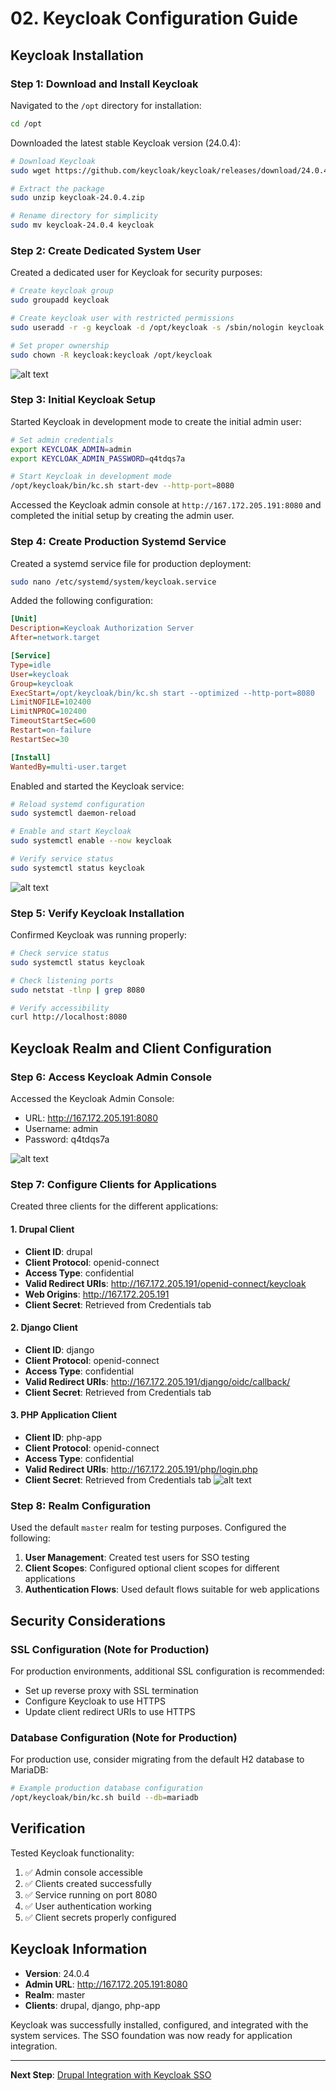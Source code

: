 # 02. Keycloak Configuration Guide

## Keycloak Installation

### Step 1: Download and Install Keycloak

Navigated to the `/opt` directory for installation:
```bash
cd /opt
```

Downloaded the latest stable Keycloak version (24.0.4):
```bash
# Download Keycloak
sudo wget https://github.com/keycloak/keycloak/releases/download/24.0.4/keycloak-24.0.4.zip

# Extract the package
sudo unzip keycloak-24.0.4.zip

# Rename directory for simplicity
sudo mv keycloak-24.0.4 keycloak
```

### Step 2: Create Dedicated System User

Created a dedicated user for Keycloak for security purposes:
```bash
# Create keycloak group
sudo groupadd keycloak

# Create keycloak user with restricted permissions
sudo useradd -r -g keycloak -d /opt/keycloak -s /sbin/nologin keycloak

# Set proper ownership
sudo chown -R keycloak:keycloak /opt/keycloak

```

![alt text](images/image-11.png)

### Step 3: Initial Keycloak Setup

Started Keycloak in development mode to create the initial admin user:
```bash
# Set admin credentials
export KEYCLOAK_ADMIN=admin
export KEYCLOAK_ADMIN_PASSWORD=q4tdqs7a

# Start Keycloak in development mode
/opt/keycloak/bin/kc.sh start-dev --http-port=8080
```

Accessed the Keycloak admin console at `http://167.172.205.191:8080` and completed the initial setup by creating the admin user.

### Step 4: Create Production Systemd Service

Created a systemd service file for production deployment:
```bash
sudo nano /etc/systemd/system/keycloak.service
```

Added the following configuration:
```ini
[Unit]
Description=Keycloak Authorization Server
After=network.target

[Service]
Type=idle
User=keycloak
Group=keycloak
ExecStart=/opt/keycloak/bin/kc.sh start --optimized --http-port=8080
LimitNOFILE=102400
LimitNPROC=102400
TimeoutStartSec=600
Restart=on-failure
RestartSec=30

[Install]
WantedBy=multi-user.target
```

Enabled and started the Keycloak service:
```bash
# Reload systemd configuration
sudo systemctl daemon-reload

# Enable and start Keycloak
sudo systemctl enable --now keycloak

# Verify service status
sudo systemctl status keycloak

```

![alt text](images/image-12.png)

### Step 5: Verify Keycloak Installation

Confirmed Keycloak was running properly:
```bash
# Check service status
sudo systemctl status keycloak

# Check listening ports
sudo netstat -tlnp | grep 8080

# Verify accessibility
curl http://localhost:8080
```

## Keycloak Realm and Client Configuration

### Step 6: Access Keycloak Admin Console

Accessed the Keycloak Admin Console:
- URL: http://167.172.205.191:8080
- Username: admin
- Password: q4tdqs7a

![alt text](images/image-19.png)

### Step 7: Configure Clients for Applications

Created three clients for the different applications:

#### 1. Drupal Client
- **Client ID**: drupal
- **Client Protocol**: openid-connect
- **Access Type**: confidential
- **Valid Redirect URIs**: http://167.172.205.191/openid-connect/keycloak
- **Web Origins**: http://167.172.205.191
- **Client Secret**: Retrieved from Credentials tab

#### 2. Django Client
- **Client ID**: django
- **Client Protocol**: openid-connect
- **Access Type**: confidential
- **Valid Redirect URIs**: http://167.172.205.191/django/oidc/callback/
- **Client Secret**: Retrieved from Credentials tab

#### 3. PHP Application Client
- **Client ID**: php-app
- **Client Protocol**: openid-connect
- **Access Type**: confidential
- **Valid Redirect URIs**: http://167.172.205.191/php/login.php
- **Client Secret**: Retrieved from Credentials tab
![alt text](images/image-18.png)

### Step 8: Realm Configuration

Used the default `master` realm for testing purposes. Configured the following:

1. **User Management**: Created test users for SSO testing
2. **Client Scopes**: Configured optional client scopes for different applications
3. **Authentication Flows**: Used default flows suitable for web applications

## Security Considerations

### SSL Configuration (Note for Production)
For production environments, additional SSL configuration is recommended:
- Set up reverse proxy with SSL termination
- Configure Keycloak to use HTTPS
- Update client redirect URIs to use HTTPS

### Database Configuration (Note for Production)
For production use, consider migrating from the default H2 database to MariaDB:
```bash
# Example production database configuration
/opt/keycloak/bin/kc.sh build --db=mariadb
```

## Verification

Tested Keycloak functionality:
1. ✅ Admin console accessible
2. ✅ Clients created successfully
3. ✅ Service running on port 8080
4. ✅ User authentication working
5. ✅ Client secrets properly configured

## Keycloak Information
- **Version**: 24.0.4
- **Admin URL**: http://167.172.205.191:8080
- **Realm**: master
- **Clients**: drupal, django, php-app

Keycloak was successfully installed, configured, and integrated with the system services. The SSO foundation was now ready for application integration.

---

**Next Step**: [Drupal Integration with Keycloak SSO](03-drupal-integration.md)